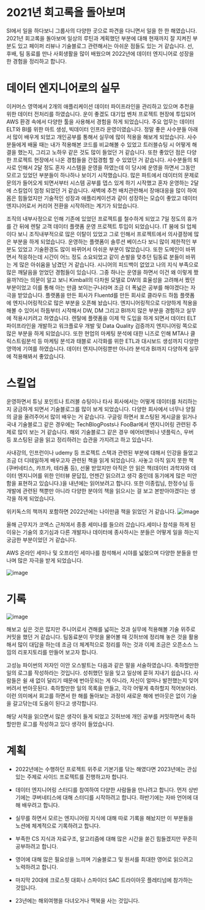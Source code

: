 # 2021년 회고록을 돌아보며
SI에서 일을 하다보니 그룹사의 다양한 곳으로 파견을 다니면서 일을 한 한 해였습니다. 2021년 회고록을 돌아보며 일상의 루틴과 계획했던 부분에 대해 현재까지 잘 지켜진 부분도 있고 페이퍼 리뷰나 기술블로그 관련해서는 아쉬운 점들도 있는 거 같습니다.
선, 후배, 팀 동료를 만나 사회생활을 많이 배웠으며 2022년에 데이터 엔지니어로 성장을 한 경험을 정리하고 합니다.

# 데이터 엔지니어로의 실무
이커머스 영역에서 2개의 애플리케이션 데이터 파이프라인을 관리하고 있으며 추천을 위한 데이터 전처리를 하였습니다. 운이 좋겠도 대기업 벤처 프로젝트 현장에 투입되어 AWS 환경 속에서 다양한 툴을 사용해서 경험을 하게 되었습니다. 주요 업무는 데이터 ELT와 BI를 위한 마트 생성, 빅데이터 인프라 운영이였습니다. 정말 좋은 사수분들 아래서 많이 배우게 되었고 개인공부를 통해서 실무에 많이 적용을 해보게 되었습니다. 사수분들에게 배울 때는 내가 적용해본 코드를 비교해볼 수 있었고 트러블슈팅 시 어떻게 해결을 했는지, 그리고 노하우 같은 것도 많이 들었던 거 같습니다. 또한 좋았던 점은 다양한 프로젝트 현장에서 나온 경험들을 간접경험 할 수 있었던 거 같습니다. 사수분들의 퇴사로 인해서 2달 정도 혼자 시스템을 운영을 하였는데 이 당시에 운영을 하면서 그동안 모르고 있었던 부분들이 하나하나 보이기 시작했습니다. 많은 파트에서 데이터의 문제로 문의가 들어오게 되면서부터 시스템 공부를 뎁스 있게 하기 시작했고 혼자 운영하는 2달에 스킬업이 엄청 되었던 거 같습니다. 새벽에 추천 배치관련해서 장애대응을 많이 하여 몸은 힘들었지만 기술적인 성장과 애플리케이션과 같이 성장하는 모습이 좋았고 데이터 엔지니어로서 커리어 전환을 시작하려는 계기가 되었습니다.



조직의 내부사정으로 인해 기존에 있었던 프로젝트를 철수하게 되었고 7일 정도의 휴가를 간 뒤에 렌탈 고객 데이터 플랫폼 운영 프로젝트 투입이 되었습니다. IT 붐에 SI 업체이다 보니 조직내부적으로 많은 이탈이 있었고 그로 인해서 프로젝트에서 의사결정에 많은 부분을 하게 되었습니다. 운영하는 플랫폼이 솔루션 베이스다 보니 많이 제한적인 부분도 있었고 기술환경도 많이 바뀌어서 아쉬운 부분이 많았습니다. 또한 도메인이 바뀌면서 적응하는데 시간이 어느 정도 소요되었고 같이 손발을 맞추던 팀동료 분들이 바뀌는 게 많은 아쉬움을 남겼던 거 같습니다. 시니어의 피드백이 없었고 나의 지식 부족으로 많은 깨달음을 얻었던 경험들이 있습니다. 그중 하나는 운영을 하면서 이건 왜 이렇게 짰을까?라는 의문이 알고 보니 Kimball의 다차원 모델로 DW의 효율성을 고려해서 짰던 부분이었고 이를 통해 아는 만큼 보이는구나라며 조금 더 폭넓은 공부를 해야겠다는 자극을 받았습니다.  플랫폼을 만든 회사가 Fluentd를 만든 회사로 클라우드 하둡 플랫폼에 엔지니어링적으로 많은 부분을 오픈해 놨습니다. 엔지니어링적으로 다양하게 적용을 해볼 수 있어서 하둡부터 시작해서 DW, DM 그리고 BI까지 많은 부분을 경험하고 실무에 적용시키려고 하였습니다. 렌탈에 플랫폼을 이제 막 도입을 하게 되면서 데이터 ELT 파이프라인을 개발하고 워크플로우 개발 및 Data Quality 검증까지 엔지니어링 쪽으로 많은 부분을 하게 되었습니다. 또한 현업의 마케팅 분석에 대한 니즈로 인해 MTA나 클릭스트림분석 등 마케팅 분석과 태블로 시각화를 위한 ETL과 대시보드 생성까지 다양한 영역에 기여를 하였습니다. 데이터 엔지니어링뿐만 아니라 분석과 BI까지 다양하게 실무에 적용해봐서 좋았습니다.  

# 스킬업
운영하면서 튜닝 포인트나 트러블 슈팅이나 타사 회사에서는 어떻게 데이터를 처리하는지 궁금하게 되면서 기술블로그를 많이 보게 되었습니다. 다양한 회사에서 너무나 양질의 글을 올려주어서 많이 배우는 거 같습니다. 구글링 하면서 포스팅된 게시글을 읽거나 국내 기술블로그 같은 경우에는 TechBlogPosts나 FooBar에서 엔지니어링 관련된 주제로 많이 보는 거 같습니다. 해외 기술블로그 같은 경우 에어비앤비나 넷플릭스, 우버 등 포스팅된 글을 읽고 정리하려는 습관을 가지려고 하고 있습니다.



사내강의, 인프런이나 udemy 등 프로젝트 스택과 관련된 부분에 대해서 인강을 들었고 조금 더 디테일하게 배우고자 관련된 책을 읽게 되었습니다. 사놓고 아직 읽지 못한 책(쿠버네티스, 카프카, 테라폼 등), 선물 받았지만 아직은 안 읽은 책(데이터 과학자와 데이터 엔지니어를 위한 인터뷰 문답집, 언젠간 읽으려고 생각 중인데 동기에게 많은 미안함을 표현하고 있습니다.)을 내년에는 읽어보려고 합니다.  또한 이종립님, 한정수님 등 개발에 관련된 책뿐만 아니라 다양한 분야의 책을 읽으시는 걸 보고 본받아야겠다는 생각을 하게 되었습니다.



위키독스의 책까지 포함하면 2022년에는 나이만큼 책을 읽었던 거 같습니다. 
![image](https://user-images.githubusercontent.com/47103479/210163207-bdec4263-e97a-4831-8ebd-9f5a223270e3.png)

올해 근무지가 코엑스 근처여서 종종 세미나를 들으러 갔습니다.세미나 참석을 하게 된 이유는 기술의 호기심과 다른 개발자나 데이터에 종사하시는 분들은 어떻게 일을 하는지 궁금한 부분이었던 거 같습니다. 

AWS 온라인 세미나 및 오프라인 세미나를 참석해서 시야를 넓혔으며 다양한 분들을 만나며 많은 자극을 받게 되었습니다.

![image](https://user-images.githubusercontent.com/47103479/210163226-ea368d7a-5081-4502-9a28-8f01f8c9f63c.png)

# 기록
![image](https://user-images.githubusercontent.com/47103479/210163233-e3b55beb-cfd3-4fe9-9866-bbaa2e5364c3.png)

해보고 싶은 것은 많지만 주니어로서 견해를 넓히는 것과 실무에 적용해볼 기술 위주로 커밋을 했던 거 같습니다. 팀동료분이 무엇을 물어볼 때 깃허브에 정리해 놓은 것을 활용해서 많이 대답을 하는데 조금 더 체계적으로 정리를 하는 것과 이제 조금은 오픈소스 느낌의 리포지토리를 만들어 보고자 합니다.

고성능 파이썬의 저자인 이안 오스발트는 다음과 같은 말을 서술하였습니다. 축하할만한 일의 로그를 작성하라는 것입니다. 성취했던 일을 잊고 일상에 묻혀 지내기 쉽습니다. 사람들은 쉴 새 없이 달리기 때문에 번아웃되는 게 아니라, 자신이 얼마나 발전했는지 잊어버려서 번아웃된다. 축하할만한 일의 목록을 만들고, 각각 어떻게 축하할지 적어보아라. 이런 의미에서 회고를 하면서 한 해를 돌아보는 과정이 새로운 해에 번아웃은 없이 기술을 갈고닦는데 도움이 된다고 생각합니다. 

해당 서적을 읽으면서 많은 생각이 들게 되었고 깃허브에 개인 공부를 커밋하면서 축하할만한 로그를 작성하고 있다 생각이 들었습니다.

# 계획
- 2022년에는 수행하던 프로젝트 위주로 기본기를 닦는 해였다면 2023년에는 관심 있는 주제로 사이드 프로젝트를 진행하고자 합니다.

- 데이터 엔지니어링 스터디를 참여하여 다양한 사람들을 만나려고 합니다. 먼저 상반기에는 쿠버네티스에 대해 스터디를 시작하려고 합니다. 하반기에는 자바 언어에 대해 배우려고 합니다.

- 실무를 하면서 모르는 엔지니어링 지식에 대해 따로 기록을 해놨지만 이 부분들을 노션에 체계적으로 기록하려고 합니다. 

- 부족한 CS 지식과 자료구조, 알고리즘에 대해 많은 시간을 쏟긴 힘들겠지만 꾸준히 공부하려고 합니다.

- 영어에 대해 많은 필요성을 느끼며 기술블로그 및 원서를 최대한 영어로 읽으려고 노력하려고 합니다. 

- 마지막 20대에 크로스핏 대회나 스파이더 SAC 트라이아웃 플레티넘에 참가하는 것입니다.

- 23년에는 해외여행을 다녀오거나 맥북을 사는 것입니다.
